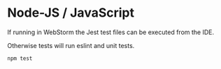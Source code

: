 # Node-JS / JavaScript

If running in WebStorm the Jest test files can be executed from the IDE.

Otherwise tests will run eslint and unit tests.

```
npm test
```
